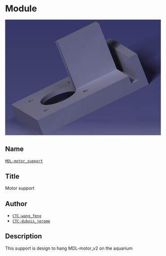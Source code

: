 # Module
![](viewme.png)

## Name
[`MDL-motor_support`]()

## Title
Motor support

## Author
* [`CTC-wang_feng`]()
* [`CTC-dubois_jerome`]()

## Description
This support is design to hang MDL-motor_v2 on the aquarium

